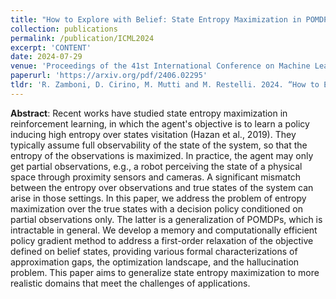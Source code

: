 ```yaml
---
title: "How to Explore with Belief: State Entropy Maximization in POMDPs"
collection: publications
permalink: /publication/ICML2024
excerpt: 'CONTENT'
date: 2024-07-29
venue: 'Proceedings of the 41st International Conference on Machine Learning (ICML)'
paperurl: 'https://arxiv.org/pdf/2406.02295'
tldr: 'R. Zamboni, D. Cirino, M. Mutti and M. Restelli. 2024. “How to Explore with Blindness: State Entropy Maximization in POMDPs”. Proceedings of the 41st International Conference on Machine Learning (ICML)'
---
```


**Abstract**: Recent works have studied state entropy maximization in reinforcement learning, in which the agent's objective is to learn a policy inducing high entropy over states visitation (Hazan et al., 2019). They typically assume full observability of the state of the system, so that the entropy of the observations is maximized. In practice, the agent may only get partial observations, e.g., a robot perceiving the state of a physical space through proximity sensors and cameras. A significant mismatch between the entropy over observations and true states of the system can arise in those settings. In this paper, we address the problem of entropy maximization over the true states with a decision policy conditioned on partial observations only. The latter is a generalization of POMDPs, which is intractable in general. We develop a memory and computationally efficient policy gradient method to address a first-order relaxation of the objective defined on belief states, providing various formal characterizations of approximation gaps, the optimization landscape, and the hallucination problem. This paper aims to generalize state entropy maximization to more realistic domains that meet the challenges of applications.
